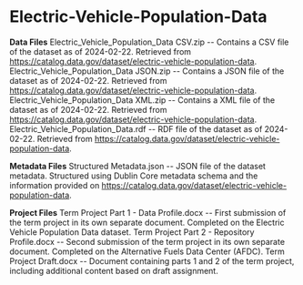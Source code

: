 # Electric-Vehicle-Population-Data

**Data Files**
Electric_Vehicle_Population_Data CSV.zip
    -- Contains a CSV file of the dataset as of 2024-02-22. Retrieved from https://catalog.data.gov/dataset/electric-vehicle-population-data.
Electric_Vehicle_Population_Data JSON.zip
    -- Contains a JSON file of the dataset as of 2024-02-22. Retrieved from https://catalog.data.gov/dataset/electric-vehicle-population-data.
Electric_Vehicle_Population_Data XML.zip
    -- Contains a XML file of the dataset as of 2024-02-22. Retrieved from https://catalog.data.gov/dataset/electric-vehicle-population-data.
Electric_Vehicle_Population_Data.rdf
    -- RDF file of the dataset as of 2024-02-22. Retrieved from https://catalog.data.gov/dataset/electric-vehicle-population-data.
        
**Metadata Files**
Structured Metadata.json
    -- JSON file of the dataset metadata. Structured using Dublin Core metadata schema and the information provided on https://catalog.data.gov/dataset/electric-vehicle-population-data.

**Project Files**
Term Project Part 1 - Data Profile.docx
    -- First submission of the term project in its own separate document. Completed on the Electric Vehicle Population Data dataset.
Term Project Part 2 - Repository Profile.docx
    -- Second submission of the term project in its own separate document. Completed on the Alternative Fuels Data Center (AFDC).
Term Project Draft.docx
    -- Document containing parts 1 and 2 of the term project, including additional content based on draft assignment.
